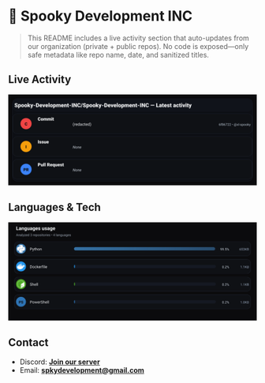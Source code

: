 # 👻 Spooky Development INC

> This README includes a live activity section that auto-updates from our organization (private + public repos). No code is exposed—only safe metadata like repo name, date, and sanitized titles.

## Live Activity
![Repo Snapshot](./assets/repo-snapshot.svg?v=3d1a80cf97)

## Languages & Tech
![Languages Usage](./assets/languages.svg?v=4ebbdf74f4)

## Contact
- Discord: **[Join our server](https://discord.gg/XYspZgEEJb)**
- Email: **spkydevelopment@gmail.com**
